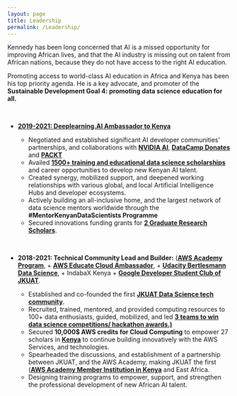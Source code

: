 ```yaml
---
layout: page
title: Leadership
permalink: /Leadership/
---
```


Kennedy has been long concerned that AI is a missed opportunity for improving African lives, and that the AI industry is missing out on talent from African nations, because they do not have access to the right AI education.

Promoting access to world-class AI education in Africa and Kenya has been his top priority agenda. He is a key advocate, and promoter of the **Sustainable Development Goal 4: promoting data science education for all.** 


<br/>

-   [**2019-2021: Deeplearning.AI Ambassador to Kenya**](https://www.deeplearning.ai/breaking-into-ai-juggling-work-projects-and-personal-life-with-kennedy-wangari/)

    -   Negotiated and established significant AI developer communities’ partnerships, and collaborations with [**NVIDIA AI**](https://developer.nvidia.com/emerging-chapters), [**DataCamp Donates**](https://www.linkedin.com/feed/update/urn:li:activity:6826017508902887424/) and [**PACKT**](https://www.linkedin.com/posts/packt-publishing_datascience-data-packtexpertnetwork-activity-6803619378156883968-oaY1)
    -   Availed [**1500+ training and educational data science scholarships**](https://www.linkedin.com/feed/update/urn:li:activity:6826017508902887424/) and career opportunities to develop new Kenyan AI talent.
    -   Created synergy, mobilized support, and deepened working relationships with various global, and local Artificial Intelligence Hubs and developer ecosystems.
    -   Actively building an all-inclusive home, and the largest network of data science mentors worldwide through the **#MentorKenyanDataScientists Programme**
    -   Secured innovations funding grants for [**2 Graduate Research Scholars**](https://aws.amazon.com/government-education/research-and-technical-computing/cloud-credit-for-research/). 

<br/>

-   **2018-2021: Technical Community Lead and Builder:** ([**AWS Academy Program**](https://aws.amazon.com/training/awsacademy/), + [**AWS Educate Cloud Ambassador**](https://aws.amazon.com/blogs/publicsector/aws-educate-announces-inaugural-student-ambassador-cohort/), + [**Udacity Bertlesmann Data Science**](https://mobile.twitter.com/kennedykwangari/status/1204121397024428033), + IndabaX Kenya + [**Google Developer Student Club of JKUAT**](https://twitter.com/dscjkuat/status/1204285957966630913).

    -   Established and co-founded the first [**JKUAT Data Science tech community**](https://twitter.com/dscjkuat/status/1204285957966630913).
    -   Recruited, trained, mentored, and provided computing resources to 100+ data enthusiasts, guided, mobilized, and led [**3 teams to win data science competitions/ hackathon awards.)**](http://discover.jkuat.ac.ke/jkuat-students-top-at-the-2019-oracle-student-hackathon/)
    -   Secured **10,000$ AWS credits for Cloud Computing** to empower 27 scholars in [**Kenya**](https://twitter.com/dscjkuat) to continue building innovatively with the AWS Services, and technologies. 
    -   Spearheaded the discussions, and establishment of a partnership between JKUAT, and the AWS Academy, making JKUAT the first ([**AWS Academy Member Institution in Kenya**](https://aws.amazon.com/training/awsacademy/) and East Africa.
    -   Designing training programs to empower, support, and strengthen the professional development of new African AI talent. 





